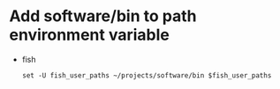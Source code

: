 # Add software/bin to path environment variable

* fish

    `set -U fish_user_paths ~/projects/software/bin $fish_user_paths`
